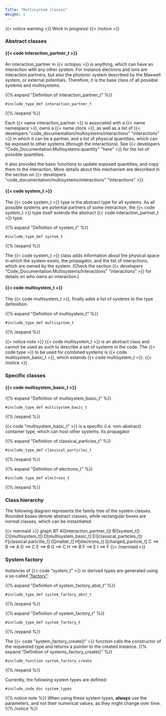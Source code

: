 ```yaml
---
Title: "Multisystem classes"
Weight: 1
---
```


{{< notice warning >}}
Work in progress!
{{< /notice >}}



### Abstract classes


#### {{< code interaction_partner_t >}}

An interaction_partner in {{< octopus >}} is anything, which can have an interaction with any other system.
For instance electrons and ions are interaction partners, but also the photonic system described by the Maxwell system, or external potentials.
Therefore, it is the base class of all possible systems and multisystems.

{{% expand "Definition of interaction_partner_t" %}}
```Fortran
#include_type_def interaction_partner_t
```
{{% /expand %}}

Each {{< name interaction_partner >}} is associated with a {{< name namespace >}}, owns a {{< name clock >}}, as well as a list of {{< developers "code_documentation/multisystems/interactions" "interactions" >}} in which it can be a partner, and a list of physical quantities, which can be exposed to other systems (through the interactions). See {{< developers "Code_Documentation:Multisystems:quantity" "here" >}} for the list of possible quantities.

It also provides the basic functions to update exposed quantities, and copy them to the interaction. More details about this mechanism are described in the section on 
{{< developers "code_documentation/multisystems/interactions" "interactions" >}}.

#### {{< code system_t >}}

The {{< code system_t >}} type is the abstract type for all systems. 
As all possible systems are potential partners of some interaction, the {{< code system_t >}} type itself extends the abstract {{< code interaction_partner_t >}} type.

{{% expand "Definition of system_t" %}}
```Fortran
#include_type_def system_t
```
{{% /expand %}}

The {{< code system_t >}} class adds information about the physical space in which the system exists, the propagator, and the list of interactions, which are owned by the system. (Check the section {{< developers "Code_Documentation:Multisystems/Interactions" "interactions" >}} for details on who owns an interaction.)


#### {{< code multisystem_t >}}

The {{< code multisystem_t >}}, finally adds a list of systems to the type definietion.

{{% expand "Definition of multisystem_t" %}}
```Fortran
#include_type_def multisystem_t
```
{{% /expand %}}

{{< notice note >}}
{{< code multisystem_t >}} is an abstract class and cannot be used as such to describe a set of systems in the code.
The {{< code type >}} to be used for combined systems is {{< code multisystem_basic_t >}}, which extends {{< code multisystem_t >}}.
{{< /notice >}}




### Specific classes

#### {{< code multisystem_basic_t >}}

{{% expand "Definition of multisystem_basic_t" %}}
```Fortran
#include_type_def multisystem_basic_t
```
{{% /expand %}}

{{< code "multisystem_basic_t" >}} is a specific (i.e. non-abstract) container type, which can host other systems. Its propagator

{{% expand "Definition of classical_particles_t" %}}
```Fortran
#include_type_def classical_particles_t
```
{{% /expand %}}

{{% expand "Definition of electrons_t" %}}
```Fortran
#include_type_def electrons_t
```
{{% /expand %}}


### Class hierarchy

The following diagram represents the family tree of the system classes. Rounded boxes denote abstract classes, while rectangular boxes are normal classes, which can be instantiated.

{{< mermaid >}}
graph BT
A([interaction_partner_t]) 
B([system_t])
C([multisystem_t]) 
D[multisystem_basic_t]
E([classical_particles_t])
F[classical partcitle_t]
G[matter_t]
H[electrons_t]
I[charged_particle_t]
C ==> B ==> A
D ==> C
E ==> B
G ==> C
H ==> B
F ==> E
I ==> F
{{< /mermaid >}}

<!--
{{< mermaid >}}
 classDiagram
    class interaction_partner_t
    class system_t
    class multisystem_t
    class multisystem_basic_t
    class classical_particles_t

    class interaction_t
    class interaction_with_partner_t

    interaction_partner_t <|-- system_t
    system_t <|-- multisystem_t
    multisystem_t <|-- multisystem_basic_t
    multisystem_t <|-- classical_particles_t

    interaction_t <|-- interaction_with_partner_t
{{< /mermaid >}}
-->

### System factory

Instances of {{< code "system_t" >}} or derived types are generated using a so-called ["factory"](https://en.wikipedia.org/wiki/Factory_method_pattern).  

{{% expand "Definition of system_factory_abst_t" %}}
```Fortran
#include_type_def system_factory_abst_t
```
{{% /expand %}}

{{% expand "Definition of system_factory_t" %}}
```Fortran
#include_type_def system_factory_t
```
{{% /expand %}}

The {{< code "system_factory_create()" >}} function calls the constructor of the requested type and returns a pointer to the created instance.
{{% expand "Definition of systems_factory_create()" %}}
```Fortran
#include_function system_factory_create
```
{{% /expand %}}

Currently, the following system types are defined:
```Fortran
#include_code_doc system_types
```
{{% notice note %}}
When using these system types, **always** use the parameters, and not their numerical values, as they might change over time.
{{% /notice %}}
